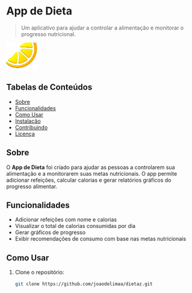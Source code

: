 # App de Dieta

> Um aplicativo para ajudar a controlar a alimentação e monitorar o progresso nutricional.

![Logo do App de Dieta](mobile\assets\images\logo.png)

## Tabelas de Conteúdos
- [Sobre](#sobre)
- [Funcionalidades](#funcionalidades)
- [Como Usar](#como-usar)
- [Instalação](#instalação)
- [Contribuindo](#contribuindo)
- [Licença](#licença)

## Sobre

O **App de Dieta** foi criado para ajudar as pessoas a controlarem sua alimentação e a monitorarem suas metas nutricionais. O app permite adicionar refeições, calcular calorias e gerar relatórios gráficos do progresso alimentar.

## Funcionalidades

- Adicionar refeições com nome e calorias
- Visualizar o total de calorias consumidas por dia
- Gerar gráficos de progresso
- Exibir recomendações de consumo com base nas metas nutricionais

## Como Usar

1. Clone o repositório:
   ```bash
   git clone https://github.com/joaodelimaa/dietaz.git
